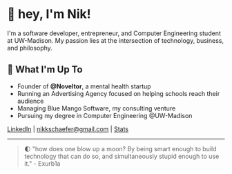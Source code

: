 # 👋 hey, I'm Nik! 

I'm a software developer, entrepreneur, and Computer Engineering student at UW-Madison. My passion lies at the intersection of technology, business, and philosophy.

## 🚀 What I'm Up To

- Founder of **@Noveltor**, a mental health startup
- Running an Advertising Agency focused on helping schools reach their audience
- Managing Blue Mango Software, my consulting venture
- Pursuing my degree in Computer Engineering @UW-Madison

[LinkedIn](https://www.linkedin.com/in/nikschaefer/) | [nikkschaefer@gmail.com](mailto:nikkschaefer@gmail.com) | [Stats](https://raw.githubusercontent.com/NikSchaefer/NikSchaefer/master/github-metrics.svg)

---

> 🌓 "how does one blow up a moon? By being smart enough to build technology that can do so, and simultaneously stupid enough to use it." - Exurb1a

